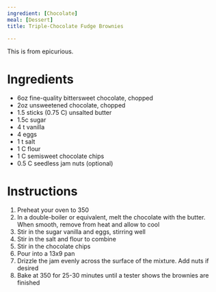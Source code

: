 ```yaml
---
ingredient: [Chocolate]
meal: [Dessert]
title: Triple-Chocolate Fudge Brownies

---
```


This is from epicurious.

# Ingredients

 * 6oz fine-quality bittersweet chocolate, chopped
 * 2oz unsweetened chocolate, chopped
 * 1.5 sticks (0.75 C) unsalted butter
 * 1.5c sugar
 * 4 t vanilla
 * 4 eggs
 * 1 t salt
 * 1 C flour
 * 1 C semisweet chocolate chips
 * 0.5 C seedless jam nuts (optional)
 
# Instructions

 1. Preheat your oven to 350
 1. In a double-boiler or equivalent, melt the chocolate with the butter.  When smooth, remove from heat and allow to cool 
 1. Stir in the sugar vanilla and eggs, stirring well
 1. Stir in the salt and flour to combine
 1. Stir in the chocolate chips
 1. Pour into a 13x9 pan 
 1. Drizzle the jam evenly across the surface of the mixture.  Add nuts if desired
 1. Bake at 350 for 25-30 minutes until a tester shows the brownies are finished
